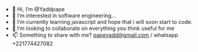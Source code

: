 - 👋 Hi, I’m @Yaddpape
- 👀 I’m interested in software engineering...
- 🌱 I’m currently learning javascript and hope that i will soon start to code.
- 💞️ I’m looking to collaborate on everything you think useful for me
- 📫 Something to share with me? papeyadd@gmail.com / whatsapp +221774427082

<!---
Yaddpape/Yaddpape is a ✨ special ✨ repository because its `README.md` (this file) appears on your GitHub profile.
You can click the Preview link to take a look at your changes.
--->
